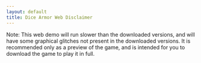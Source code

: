 ```yaml
---
layout: default
title: Dice Armor Web Disclaimer
---
```

Note: This web demo will run slower than the downloaded versions, and will have some graphical glitches not present in the downloaded versions. It is recommended only as a preview of the game, and is intended for you to download the game to play it in full. 
